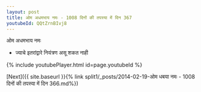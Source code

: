 ```yaml
---
layout: post
title: ओम अधमभाय नमः - 1008 दिनों की तपस्या में दिन 367
youtubeId: QQtZrnBIvj8
---
```

 
 
 ओम अधमभाय नमः  
 
 -  ज्याचे इतरांद्वारे नियंत्रण असू शकत नाही 
 
  
 
  
 
 
 
 
 
 


{% include youtubePlayer.html id=page.youtubeId %}
 
[Next]({{ site.baseurl }}{% link  split1/_posts/2014-02-19-ओम धबया नमः - 1008 दिनों की तपस्या में दिन 366.md%})
 
